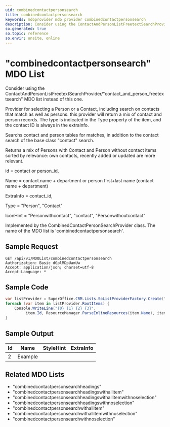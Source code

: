 ```yaml
---
uid: combinedcontactpersonsearch
title: combinedcontactpersonsearch
keywords: mdoprovider mdo provider combinedcontactpersonsearch
description: Consider using the ContactAndPersonListFreetextSearchProvider/"contact_and_person_freetextsearch" MDO list instead of this one. Provider for selecting a Person or a Contact, including search on contacts that match as well as persons. this provider will return a mix of contact and person records. The type is indicated in the Type property of the item, and the contact ID is always in the extraInfo.
so.generated: true
so.topic: reference
so.envir: onsite, online
---
```


# "combinedcontactpersonsearch" MDO List
Consider using the ContactAndPersonListFreetextSearchProvider/"contact_and_person_freetextsearch" MDO list instead of this one.

Provider for selecting a Person or a Contact, including search on contacts that match as well as persons. this provider will
return a mix of contact and person records. The type is indicated in the Type property of the item, and the contact
ID is always in the extraInfo.

Searchs contact and person tables for matches, in addition to the contact
search of the base class "contact" search.


Returns a mix of Persons with Contact and Person without contact items sorted by relevance: own contacts, recently added or updated
are more relevant.


id = contact or person_id,


Name = contact.name + department or person first+last name (contact name + department)


ExtraInfo = contact_id,


Type = "Person", "Contact"


IconHint = "Personwithcontact", "contact", "Personwithoutcontact"

Implemented by the <see cref="T:SuperOffice.CRM.Lists.CombinedContactPersonSearchProvider">CombinedContactPersonSearchProvider</see> class.
The name of the MDO list is 'combinedcontactpersonsearch'.




## Sample Request

```http!
GET /api/v1/MDOList/combinedcontactpersonsearch
Authorization: Basic dGplMDpUamUw
Accept: application/json; charset=utf-8
Accept-Language: *

```

## Sample Code
```cs
var listProvider = SuperOffice.CRM.Lists.SoListProviderFactory.Create("combinedcontactpersonsearch", forceFlatList: true);
foreach (var item in listProvider.RootItems) {
    Console.WriteLine("{0} {1} {2} {3}", 
         item.Id, ResourceManager.ParseInlineResources(item.Name), item.StyleHint, item.ExtraInfo);
}
```

## Sample Output

|Id   | Name  |StyleHint|ExtraInfo |
| --- | ----- | ------- | -------- |
| 2 | Example | | |


## Related MDO Lists

* "combinedcontactpersonsearchheadings"
* "combinedcontactpersonsearchheadingswithallitem"
* "combinedcontactpersonsearchheadingswithallitemwithnoselection"
* "combinedcontactpersonsearchheadingswithnoselection"
* "combinedcontactpersonsearchwithallitem"
* "combinedcontactpersonsearchwithallitemwithnoselection"
* "combinedcontactpersonsearchwithnoselection"
